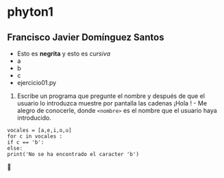 # phyton1
## Francisco Javier Domínguez Santos  
- Esto es **negrita** y esto es *cursiva*
- a  
- b  
- c 
- ejercicio01.py
1. Escribe un programa que pregunte el nombre y después de que el usuario lo introduzca muestre por pantalla las cadenas ¡Hola <nombre>! - Me alegro de conocerle, donde `<nombre>` es el nombre que el usuario haya introducido.
  ```
  vocales = [a,e,i,o,u]
  for c in vocales :
  if c == 'b':
  else:
 print('No se ha encontrado el caracter 'b')
  ```
  :space_invader:  
  

